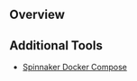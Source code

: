 ## Overview

## Additional Tools

* [Spinnaker Docker Compose](https://github.com/spinnaker/spinnaker/tree/master/experimental/docker-compose)
